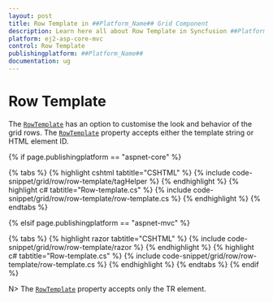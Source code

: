 ```yaml
---
layout: post
title: Row Template in ##Platform_Name## Grid Component
description: Learn here all about Row Template in Syncfusion ##Platform_Name## Grid component of Syncfusion Essential JS 2 and more.
platform: ej2-asp-core-mvc
control: Row Template
publishingplatform: ##Platform_Name##
documentation: ug
---
```


# Row Template

The [`RowTemplate`](https://help.syncfusion.com/cr/aspnetcore-js2/Syncfusion.EJ2.Grids.Grid.html#Syncfusion_EJ2_Grids_Grid_RowTemplate) has an option to customise the look and behavior of the grid rows. The [`RowTemplate`](https://help.syncfusion.com/cr/aspnetcore-js2/Syncfusion.EJ2.Grids.Grid.html#Syncfusion_EJ2_Grids_Grid_RowTemplate) property accepts either the template string or HTML element ID.

{% if page.publishingplatform == "aspnet-core" %}

{% tabs %}
{% highlight cshtml tabtitle="CSHTML" %}
{% include code-snippet/grid/row/row-template/tagHelper %}
{% endhighlight %}
{% highlight c# tabtitle="Row-template.cs" %}
{% include code-snippet/grid/row/row-template/row-template.cs %}
{% endhighlight %}
{% endtabs %}

{% elsif page.publishingplatform == "aspnet-mvc" %}

{% tabs %}
{% highlight razor tabtitle="CSHTML" %}
{% include code-snippet/grid/row/row-template/razor %}
{% endhighlight %}
{% highlight c# tabtitle="Row-template.cs" %}
{% include code-snippet/grid/row/row-template/row-template.cs %}
{% endhighlight %}
{% endtabs %}
{% endif %}



N> The [`RowTemplate`](https://help.syncfusion.com/cr/aspnetcore-js2/Syncfusion.EJ2.Grids.Grid.html#Syncfusion_EJ2_Grids_Grid_RowTemplate) property accepts only the TR element.
